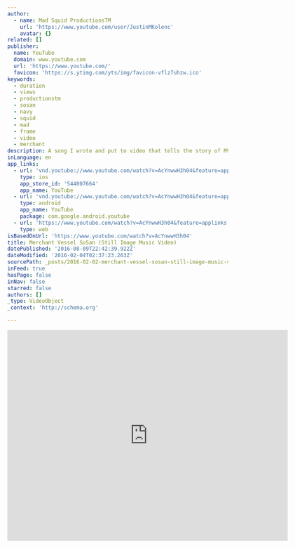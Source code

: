 ```yaml
---
author:
  - name: Mad Squid ProductionsTM
    url: 'https://www.youtube.com/user/JustinMKolenc'
    avatar: {}
related: []
publisher:
  name: YouTube
  domain: www.youtube.com
  url: 'https://www.youtube.com/'
  favicon: 'https://s.ytimg.com/yts/img/favicon-vflz7uhzw.ico'
keywords:
  - duration
  - views
  - productionstm
  - sosan
  - navy
  - squid
  - mad
  - frame
  - video
  - merchant
description: A song I wrote and put to video that tells the story of MV SoSan.
inLanguage: en
app_links:
  - url: 'vnd.youtube://www.youtube.com/watch?v=AcYnwwH3h04&feature=applinks'
    type: ios
    app_store_id: '544007664'
    app_name: YouTube
  - url: 'vnd.youtube://www.youtube.com/watch?v=AcYnwwH3h04&feature=applinks'
    type: android
    app_name: YouTube
    package: com.google.android.youtube
  - url: 'https://www.youtube.com/watch?v=AcYnwwH3h04&feature=applinks'
    type: web
isBasedOnUrl: 'https://www.youtube.com/watch?v=AcYnwwH3h04'
title: Merchant Vessel SoSan (Still Image Music Video)
datePublished: '2016-08-09T22:42:39.922Z'
dateModified: '2016-02-04T02:37:23.263Z'
sourcePath: _posts/2016-02-02-merchant-vessel-sosan-still-image-music-video.md
inFeed: true
hasPage: false
inNav: false
starred: false
authors: []
_type: VideoObject
_context: 'http://schema.org'

---
```

<iframe src="https://cdn.embedly.com/widgets/media.html?src=https%3A%2F%2Fwww.youtube.com%2Fembed%2FAcYnwwH3h04%3Ffeature%3Doembed&amp;url=https%3A%2F%2Fwww.youtube.com%2Fwatch%3Fv%3DAcYnwwH3h04&amp;image=https%3A%2F%2Fi.ytimg.com%2Fvi%2FAcYnwwH3h04%2Fhqdefault.jpg&amp;key=b7d04c9b404c499eba89ee7072e1c4f7&amp;type=text%2Fhtml&amp;schema=youtube" width="640" height="480" scrolling="no" frameborder="0" allowfullscreen="allowfullscreen" style=""></iframe>